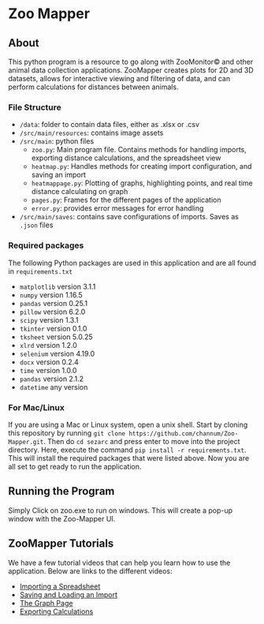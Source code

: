# Zoo Mapper

## About
This python program is a resource to go along with ZooMonitor© and other animal data collection applications. ZooMapper creates plots for 2D and 3D datasets, allows for interactive viewing and filtering of data, and can perform calculations for distances between animals. 

### File Structure
- `/data`: folder to contain data files, either as .xlsx or .csv
- `/src/main/resources`: contains image assets
- `/src/main`: python files
  - `zoo.py`: Main program file. Contains methods for handling imports, exporting distance calculations, and the spreadsheet view
  - `heatmap.py`: Handles methods for creating import configuration, and saving an import
  - `heatmappage.py`: Plotting of graphs, highlighting points, and real time distance calculating on graph
  - `pages.py`: Frames for the different pages of the application
  - `error.py`: provides error messages for error handling
- `/src/main/saves`: contains save configurations of imports. Saves as `.json` files

### Required packages
The following Python packages are used in this application and are all found in `requirements.txt`
- `matplotlib` version 3.1.1
- `numpy` version 1.16.5
- `pandas` version 0.25.1
- `pillow` version 6.2.0
- `scipy` version 1.3.1
- `tkinter` version 0.1.0
- `tksheet` version 5.0.25
- `xlrd` version 1.2.0
- `selenium` version  4.19.0
- `docx` version 0.2.4
- `time` version 1.0.0
- `pandas` version 2.1.2
- `datetime` any version

### For Mac/Linux
If you are using a Mac or Linux system, open a unix shell. Start by cloning this repository by running `git clone https://github.com/channum/Zoo-Mapper.git`. Then do `cd sezarc` and press enter to move into the project directory. Here, execute the command `pip install -r requirements.txt`. This will install the required packages that were listed above. Now you are all set to get ready to run the application.

## Running the Program
Simply Click on zoo.exe to run on windows. This will create a pop-up window with the Zoo-Mapper UI.

## ZooMapper Tutorials
We have a few tutorial videos that can help you learn how to use the application. Below are links to the different videos:
- [Importing a Spreadsheet](https://udel.zoom.us/rec/share/VCGKLe5nntcPSUNYJkbaEekL52scUIWGUSg2HzuWJL4pfsbGY5w8EI0WutgUqGer.UmCEEjVtGqZwWM8G?startTime=1622577255000)
- [Saving and Loading an Import](https://udel.zoom.us/rec/share/32WImZp6MNGgyktIQaTj68yvUDfJDmx7VVMOovH93ugVZmMoMgU8mflVTY-AZxdv.MQ0zBIGSD8YWWYkS?startTime=1622477688000)
- [The Graph Page](https://udel.zoom.us/rec/share/lVjZzdUA_8LlPKqdI1Sis832SjrBP4Dgrp9Hyho4CiG7HQftJ6mjHsQ8-TfOjl3y.h1LNrsZTN2d3zNT1)
- [Exporting Calculations](https://udel.zoom.us/rec/share/VCGKLe5nntcPSUNYJkbaEekL52scUIWGUSg2HzuWJL4pfsbGY5w8EI0WutgUqGer.UmCEEjVtGqZwWM8G?startTime=1622577759000)
